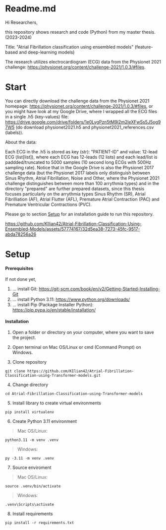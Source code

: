 # Readme.md

Hi Researchers, 

this repository shows research and code (Python) from my master thesis. (2023-2024)

Title: "Atrial Fibrillation classification using ensembled models" (feature-based and deep-learning models)

The research utilizes electrocardiogram (ECG) data from the Physionet 2021 challenge: https://physionet.org/content/challenge-2021/1.0.3/#files.

# Start

You can directly download the challenge data from the Physionet 2021 homepage: https://physionet.org/content/challenge-2021/1.0.3/#files,
or you might have look at my Google Drive, where I wrapped all the ECG files in a single .h5 (key-values) file:
https://drive.google.com/drive/folders/1e0LygPzn5tM9i2m2leXFwSs5J5og97W5
(do download physionet2021.h5 and physionet2021_references.csv (labels)).

About the data:

Each ECG in the .h5 is stored as key (str): "PATIENT-ID" and value: 12-lead ECG (list[list]), where each ECG has 12-leads (12 lists) and each lead/list is paddded/truncated to 5000 samples (10 second long ECGs with 500Hz sampling rate). Notice that in the Google Drive is also the Physionet 2017 challenge data (but the Physionet 2017 labels only distinguish between Sinus Rhythm, Atrial Fibrillation, Noise and Other, where the Physionet 2021 challenge distinguishes between more than 100 arrythmia types) and in the  directory "prepared" are further prepared datasets, since this thesis focuses particularly on the arrythmia types Sinus Rhythm (SR), Atrial Fibrilliation (AF), Atrial Flutter (AFL), Premature Atrial Contraction (PAC) and Premature Ventricular Contractions (PVC).

Please go to section [Setup](#Setup) for an installation guide to run this repository.

https://github.com/KIlian42/Atrial-Fibrillation-Classification-Using-Ensembled-Models/assets/57774167/32d5ea38-7273-45fc-9517-abda78256a26

# Setup

#### Prerequisites

If not done yet,

1. ... install Git: https://git-scm.com/book/en/v2/Getting-Started-Installing-Git
2. ... install Python 3.11: https://www.python.org/downloads/
3. ... install Pip (Package Installer Python): https://pip.pypa.io/en/stable/installation/

#### Installation

1. Open a folder or directory on your computer, where you want to save the project.

2. Open terminal on Mac OS/Linux or cmd (Command Prompt) on Windows.

3. Clone repository
```
git clone https://github.com/KIlian42/Atrial-Fibrillation-Classification-using-Transformer-models.git
```
4. Change directory
```
cd Atrial-Fibrillation-Classification-using-Transformer-models
```
5. Install library to create virtual environments
```
pip install virtualenv
```
6. Create Python 3.11 environment
> Mac OS/Linux:
```
python3.11 -m venv .venv
```
> Windows:
```
py -3.11 -m venv .venv
```
7. Source enviroment
> Mac OS/Linux:
```
source .venv/bin/activate
```
> Windows:
```
.venv\Scripts\activate
```
8. Install requirements
```
pip install -r requirements.txt
```
